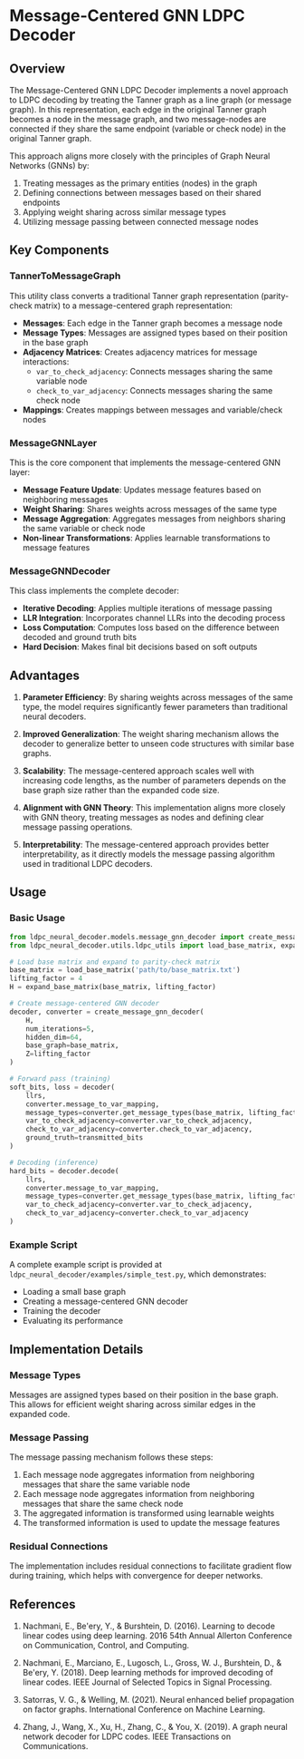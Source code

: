 # Message-Centered GNN LDPC Decoder

## Overview

The Message-Centered GNN LDPC Decoder implements a novel approach to LDPC decoding by treating the Tanner graph as a line graph (or message graph). In this representation, each edge in the original Tanner graph becomes a node in the message graph, and two message-nodes are connected if they share the same endpoint (variable or check node) in the original Tanner graph.

This approach aligns more closely with the principles of Graph Neural Networks (GNNs) by:
1. Treating messages as the primary entities (nodes) in the graph
2. Defining connections between messages based on their shared endpoints
3. Applying weight sharing across similar message types
4. Utilizing message passing between connected message nodes

## Key Components

### TannerToMessageGraph

This utility class converts a traditional Tanner graph representation (parity-check matrix) to a message-centered graph representation:

- **Messages**: Each edge in the Tanner graph becomes a message node
- **Message Types**: Messages are assigned types based on their position in the base graph
- **Adjacency Matrices**: Creates adjacency matrices for message interactions:
  - `var_to_check_adjacency`: Connects messages sharing the same variable node
  - `check_to_var_adjacency`: Connects messages sharing the same check node
- **Mappings**: Creates mappings between messages and variable/check nodes

### MessageGNNLayer

This is the core component that implements the message-centered GNN layer:

- **Message Feature Update**: Updates message features based on neighboring messages
- **Weight Sharing**: Shares weights across messages of the same type
- **Message Aggregation**: Aggregates messages from neighbors sharing the same variable or check node
- **Non-linear Transformations**: Applies learnable transformations to message features

### MessageGNNDecoder

This class implements the complete decoder:

- **Iterative Decoding**: Applies multiple iterations of message passing
- **LLR Integration**: Incorporates channel LLRs into the decoding process
- **Loss Computation**: Computes loss based on the difference between decoded and ground truth bits
- **Hard Decision**: Makes final bit decisions based on soft outputs

## Advantages

1. **Parameter Efficiency**: By sharing weights across messages of the same type, the model requires significantly fewer parameters than traditional neural decoders.

2. **Improved Generalization**: The weight sharing mechanism allows the decoder to generalize better to unseen code structures with similar base graphs.

3. **Scalability**: The message-centered approach scales well with increasing code lengths, as the number of parameters depends on the base graph size rather than the expanded code size.

4. **Alignment with GNN Theory**: This implementation aligns more closely with GNN theory, treating messages as nodes and defining clear message passing operations.

5. **Interpretability**: The message-centered approach provides better interpretability, as it directly models the message passing algorithm used in traditional LDPC decoders.

## Usage

### Basic Usage

```python
from ldpc_neural_decoder.models.message_gnn_decoder import create_message_gnn_decoder
from ldpc_neural_decoder.utils.ldpc_utils import load_base_matrix, expand_base_matrix

# Load base matrix and expand to parity-check matrix
base_matrix = load_base_matrix('path/to/base_matrix.txt')
lifting_factor = 4
H = expand_base_matrix(base_matrix, lifting_factor)

# Create message-centered GNN decoder
decoder, converter = create_message_gnn_decoder(
    H,
    num_iterations=5,
    hidden_dim=64,
    base_graph=base_matrix,
    Z=lifting_factor
)

# Forward pass (training)
soft_bits, loss = decoder(
    llrs,
    converter.message_to_var_mapping,
    message_types=converter.get_message_types(base_matrix, lifting_factor),
    var_to_check_adjacency=converter.var_to_check_adjacency,
    check_to_var_adjacency=converter.check_to_var_adjacency,
    ground_truth=transmitted_bits
)

# Decoding (inference)
hard_bits = decoder.decode(
    llrs,
    converter.message_to_var_mapping,
    message_types=converter.get_message_types(base_matrix, lifting_factor),
    var_to_check_adjacency=converter.var_to_check_adjacency,
    check_to_var_adjacency=converter.check_to_var_adjacency
)
```

### Example Script

A complete example script is provided at `ldpc_neural_decoder/examples/simple_test.py`, which demonstrates:
- Loading a small base graph
- Creating a message-centered GNN decoder
- Training the decoder
- Evaluating its performance

## Implementation Details

### Message Types

Messages are assigned types based on their position in the base graph. This allows for efficient weight sharing across similar edges in the expanded code.

### Message Passing

The message passing mechanism follows these steps:
1. Each message node aggregates information from neighboring messages that share the same variable node
2. Each message node aggregates information from neighboring messages that share the same check node
3. The aggregated information is transformed using learnable weights
4. The transformed information is used to update the message features

### Residual Connections

The implementation includes residual connections to facilitate gradient flow during training, which helps with convergence for deeper networks.

## References

1. Nachmani, E., Be'ery, Y., & Burshtein, D. (2016). Learning to decode linear codes using deep learning. 2016 54th Annual Allerton Conference on Communication, Control, and Computing.

2. Nachmani, E., Marciano, E., Lugosch, L., Gross, W. J., Burshtein, D., & Be'ery, Y. (2018). Deep learning methods for improved decoding of linear codes. IEEE Journal of Selected Topics in Signal Processing.

3. Satorras, V. G., & Welling, M. (2021). Neural enhanced belief propagation on factor graphs. International Conference on Machine Learning.

4. Zhang, J., Wang, X., Xu, H., Zhang, C., & You, X. (2019). A graph neural network decoder for LDPC codes. IEEE Transactions on Communications. 